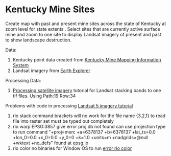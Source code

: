 # Kentucky Mine Sites
Create map with past and present mine sites across the state of Kentucky at zoom level for state extents . Select sites that are currently active surface mine and zoom to one site to display Landsat imagery of present and past to show landscape destruction.

Data:
1. Kentucky point data created from [Kentucky Mine Mapping Information System](http://minemaps.ky.gov/Default.aspx?Src=Downloads)
2. Landsat imagery from [Earth Explorer](https://earthexplorer.usgs.gov/)

Processing Data:
1. [Processing satellite imagery](https://docs.mapbox.com/help/tutorials/processing-satellite-imagery/) tutorial for Landsat stacking bands to one tif files. Using Path:19 Row:34

Problems with code in processing [Landsat 5 imagery tutorial](https://docs.mapbox.com/help/tutorials/processing-satellite-imagery/)
  1. rio stack command
     brackets will no work for the file name {3,2,1} to read file into raster set must be typed out completely
  2. rio warp EPSG:3857 give error proj.db not found can use projection type to run command
      "+proj=merc +a=6378137 +b=6378137 +lat_ts=0.0 +lon_0=0.0 +x_0=0.0 +y_0=0 +k=1.0 +units=m +nadgrids=@null +wktext  +no_defs"
      found at [epsg.io](https://epsg.io/3857)
  3. rio color no binaries for Window OS to run
     [error rio color](https://github.com/mapbox/rio-color/issues/46)
